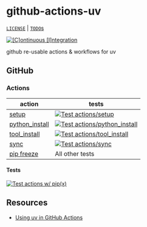 # github-actions-uv

[`LICENSE`](./LICENSE) | [`TODO`s](./TODO.md)

[![[C]ontinuous [I]ntegration](https://github.com/percebus/github-actions-uv/actions/workflows/always.yml/badge.svg)](https://github.com/percebus/github-actions-uv/actions/workflows/always.yml)

github re-usable actions &amp; workflows for uv

## GitHub

### Actions

| action                                             | tests                                                                                                                                                                                                                                          |
| -------------------------------------------------- | ---------------------------------------------------------------------------------------------------------------------------------------------------------------------------------------------------------------------------------------------- |
| [setup](./.github/actions/setup)                   | [![Test actions/setup](https://github.com/percebus/github-actions-uv/actions/workflows/test_actions__setup.yml/badge.svg)](https://github.com/percebus/github-actions-uv/actions/workflows/test_actions__setup.yml)                            |
| [python_install](./.github/actions/python_install) | [![Test actions/python_install](https://github.com/percebus/github-actions-uv/actions/workflows/test_actions__python_install.yml/badge.svg)](https://github.com/percebus/github-actions-uv/actions/workflows/test_actions__python_install.yml) |
| [tool_install](./.github/actions/tool_install)     | [![Test actions/tool_install](https://github.com/percebus/github-actions-uv/actions/workflows/test_actions__tool_install.yml/badge.svg)](https://github.com/percebus/github-actions-uv/actions/workflows/test_actions__tool_install.yml)       |
| [sync](./.github/actions/sync)                     | [![Test actions/sync](https://github.com/percebus/github-actions-uv/actions/workflows/test_actions__sync.yml/badge.svg)](https://github.com/percebus/github-actions-uv/actions/workflows/test_actions__sync.yml)                               |
| [pip freeze](./.github/actions/pip_freeze)         | All other tests                                                                                                                                                                                                                                |

#### Tests

[![Test actions w/ pip(x)](https://github.com/percebus/github-actions-uv/actions/workflows/test_actions__with__pipx.yml/badge.svg)](https://github.com/percebus/github-actions-uv/actions/workflows/test_actions__with__pipx.yml)

## Resources

- [Using uv in GitHub Actions](https://docs.astral.sh/uv/guides/integration/github/#setting-up-python)
